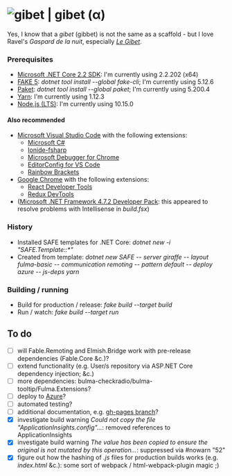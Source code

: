 # ![gibet](https://github.com/aornota/gibet/blob/master/src/resources/gibet-16x16.ico) | gibet (α)

Yes, I know that a _gibet_ (gibbet) is not the same as a scaffold - but I love Ravel's _Gaspard de la nuit_, especially _[Le Gibet](https://www.youtube.com/watch?v=vRQF490yyAY)_.

### Prerequisites

- [Microsoft .NET Core 2.2 SDK](https://dotnet.microsoft.com/download/dotnet-core/2.2): I'm currently using 2.2.202 (x64)
- [FAKE 5](https://fake.build/): _dotnet tool install --global fake-cli_; I'm currently using 5.12.6
- [Paket](https://fsprojects.github.io/Paket/): _dotnet tool install --global paket_; I'm currently using 5.200.4
- [Yarn](https://yarnpkg.com/lang/en/docs/install): I'm currently using 1.12.3
- [Node.js (LTS)](https://nodejs.org/en/download/): I'm currently using 10.15.0

#### Also recommended

- [Microsoft Visual Studio Code](https://code.visualstudio.com/download) with the following extensions:
    - [Microsoft C#](https://marketplace.visualstudio.com/items?itemName=ms-vscode.csharp)
    - [Ionide-fsharp](https://marketplace.visualstudio.com/items?itemName=ionide.ionide-fsharp)
    - [Microsoft Debugger for Chrome](https://marketplace.visualstudio.com/items?itemName=msjsdiag.debugger-for-chrome)
    - [EditorConfig for VS Code](https://marketplace.visualstudio.com/items?itemName=editorconfig.editorconfig)
    - [Rainbow Brackets](https://marketplace.visualstudio.com/items?itemName=2gua.rainbow-brackets)
- [Google Chrome](https://www.google.com/chrome/) with the following extensions:
    - [React Developer Tools](https://chrome.google.com/webstore/detail/react-developer-tools/fmkadmapgofadopljbjfkapdkoienihi)
    - [Redux DevTools](https://chrome.google.com/webstore/detail/redux-devtools/lmhkpmbekcpmknklioeibfkpmmfibljd)
- ([Microsoft .NET Framework 4.7.2 Developer Pack](https://dotnet.microsoft.com/download/dotnet-framework/net472): this appeared to resolve problems with Intellisense in _build.fsx_)

### History

- Installed SAFE templates for .NET Core: _dotnet new -i "SAFE.Template::*"_
- Created from template: _dotnet new SAFE -- server giraffe -- layout fulma-basic -- communication remoting -- pattern default -- deploy azure -- js-deps yarn_

### Building / running

- Build for production / release: _fake build --target build_
- Run / watch: _fake build --target run_

## To do

- [ ] will Fable.Remoting and Elmish.Bridge work with pre-release dependencies (Fable.Core &c.)?
- [ ] extend functionality (e.g. User/s repository via ASP.NET Core dependency injection; &c.)
- [ ] more dependencies: bulma-checkradio/bulma-tooltip/Fulma.Extensions?
- [ ] deploy to [Azure](https://gibet.azurewebsites.net/)?
- [ ] automated testing?
- [ ] additional documentation, e.g. [gh-pages branch](https://aornota.github.io/gibet)?
- [x] investigate build warning _Could not copy the file "ApplicationInsights.config"..._: removed references to ApplicationInsights
- [x] investigate build warning _The value has been copied to ensure the original is not mutated by this operation..._: suppressed via #nowarn "52"
- [x] figure out how the hashing of _.js_ files for production builds works (e.g. _index.html_ &c.): some sort of webpack / html-webpack-plugin magic ;)
